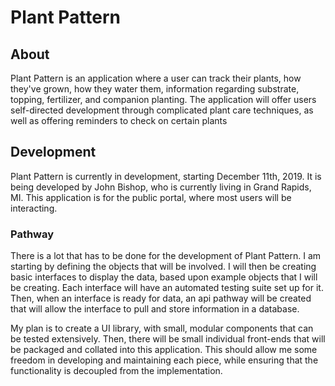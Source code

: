 # Plant Pattern

## About
  Plant Pattern is an application where a user can track their plants, how they've grown, how they water them, information regarding substrate, topping, fertilizer, and companion planting. The application will offer users self-directed development through complicated plant care techniques, as well as offering reminders to check on certain plants

## Development
  Plant Pattern is currently in development, starting December 11th, 2019. It is being developed by John Bishop, who is currently living in Grand Rapids, MI. This application is for the public portal, where most users will be interacting.

### Pathway
  There is a lot that has to be done for the development of Plant Pattern. I am starting by defining the objects that will be involved. I will then be creating basic interfaces to display the data, based upon example objects that I will be creating. Each interface will have an automated testing suite set up for it. Then, when an interface is ready for data, an api pathway will be created that will allow the interface to pull and store information in a database.

  My plan is to create a UI library, with small, modular components that can be tested extensively. Then, there will be small individual front-ends that will be packaged and collated into this application. This should allow me some freedom in developing and maintaining each piece, while ensuring that the functionality is decoupled from the implementation.